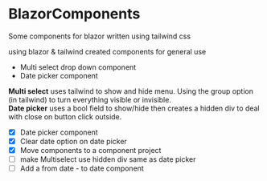 # BlazorComponents
Some components for blazor written using tailwind css

using blazor & tailwind created components for general use

- Multi select drop down component
- Date picker component

**Multi select** uses tailwind to show and hide menu.  Using the group option (in tailwind) to turn everything visible or invisible.  
**Date picker** uses a bool field to show/hide then creates a hidden div to deal with close on button click outside.

- [X] Date picker component
- [X] Clear date option on date picker
- [X] Move components to a component project
- [ ] make Multiselect use hidden div same as date picker
- [ ] Add a from date - to date component
